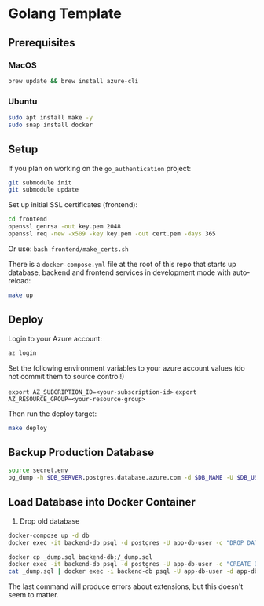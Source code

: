 # Golang Template

## Prerequisites

### MacOS

```bash
brew update && brew install azure-cli
```

### Ubuntu

```bash
sudo apt install make -y
sudo snap install docker
```

## Setup

If you plan on working on the `go_authentication` project:

```bash
git submodule init
git submodule update
```

Set up initial SSL certificates (frontend):

```bash
cd frontend
openssl genrsa -out key.pem 2048
openssl req -new -x509 -key key.pem -out cert.pem -days 365
```

Or use:
```bash frontend/make_certs.sh```

There is a `docker-compose.yml` file at the root of this repo that starts up
database, backend and frontend services in development mode with auto-reload:

```bash
make up
```

## Deploy

Login to your Azure account:

```bash
az login
```

Set the following environment variables to your azure account values (do not commit them to source control!)

`export AZ_SUBCRIPTION_ID=<your-subscription-id>`
`export AZ_RESOURCE_GROUP=<your-resource-group>`

Then run the deploy target:

```bash
make deploy
```

## Backup Production Database

```bash
source secret.env
pg_dump -h $DB_SERVER.postgres.database.azure.com -d $DB_NAME -U $DB_USER -p 5432 -T cron.job -T cron.job_run_details > backup.sql
```

## Load Database into Docker Container

1. Drop old database

```bash
docker-compose up -d db
docker exec -it backend-db psql -d postgres -U app-db-user -c "DROP DATABASE IF EXISTS \"app-db\";"
```

```bash
docker cp _dump.sql backend-db:/_dump.sql
docker exec -it backend-db psql -d postgres -U app-db-user -c "CREATE DATABASE \"app-db\";"
cat _dump.sql | docker exec -i backend-db psql -U app-db-user -d app-db
```

The last command will produce errors about extensions, but this doesn't seem to matter.
